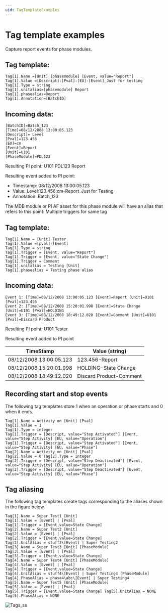 ```yaml
---
uid: TagTemplateExamples
---
```

# Tag template examples

Capture report events for phase modules.

## Tag template:

```
Tag[1].Name =[Unit] [phasemodule] [Event, value="Report"] 
Tag[1].Value =[Descript]:[Pval]:[EU]-[Event]_Just for testing 
Tag[1].Type = string 
Tag[1].unitalias=[phasemodule] Report 
Tag[1].phasealias=Report 
Tag[1].Annotation=[BatchID]
```

## Incoming data:
```
[BatchID]=Batch_123 
[Time]=08/12/2008 13:00:05.123 
[Descript]= Level 
[Pval]=123.456 
[EU]=cm 
[Event]=Report 
[Unit]=U101 
[PhaseModule]=PDL123
```

Resulting PI point: U101 PDL123 Report

Resulting event added to PI point:
* Timestamp: 08/12/2008 13:00:05.123
* Value: Level:123.456:cm-Report_Just for Testing
* Annotation: Batch_123

The MDB module or PI AF asset for this phase module will have an alias that refers to this point: Multiple triggers for same tag

## Tag template:
```
Tag[1].Name = [Unit] Tester 
Tag[1].Value =[pval]-[Event] 
Tag[1].Type = string 
Tag[1].Trigger = [Event, value="Report"] 
Tag[1].Trigger = [Event, value="State Change"] 
Tag[1].Trigger = Comment 
Tag[1].unitalias = Testing [Unit] 
Tag[1].phasealias = Testing phase alias
```

## Incoming data:
```
Event 1: [Time]=08/12/2008 13:00:05.123 [Event]=Report [Unit]=U101 [Pval]=123.456 
Event 2: [Time]=08/12/2008 15:20:01.998 [Event]=State Change [Unit]=U101 [Pval]=HOLDING 
Event 3: [Time]=08/12/2008 18:49:12.020 [Event]=Comment [Unit]=U101 [Pval]=Discard Product
```
Resulting PI point: U101 Tester

Resulting event added to PI point

| TimeStamp | Value (string) |
| --------- | -------------- |
| 08/12/2008 13:00:05.123 | 123.456-Report |
| 08/12/2008 15:20:01.998 | HOLDING-State Change |
| 08/12/2008 18:49:12.020 | Discard Product-Comment |

## Recording start and stop events

The following tag templates store 1 when an operation or phase starts and 0 when it ends.
```
Tag[1].Name = Activity on [Unit] [Pval] 
Tag[1].Value = 1 
Tag[1].Type = integer 
Tag[1].Trigger = [Descript, value="Step Activated"] [Event, value="Step Activity] [EU, value="Operation"] 
Tag[1].Trigger = [Descript, value="Step Activated"] [Event, value="Step Activity] [EU, value="Phase"] 
Tag[2].Name = Activity on [Unit] [Pval] 
Tag[2].Value = 0 Tag[2].Type = integer 
Tag[2].Trigger = [Descript, value="Step Deactivated"] [Event, value="Step Activity] [EU, value="Operation"] 
Tag[2].Trigger = [Descript, value="Step Deactivated"] [Event, value="Step Activity] [EU, value="Phase"]
```
## Tag aliasing

The following tag templates create tags corresponding to the aliases shown in the figure below.
```
Tag[1].Name = Super Test1 [Unit] 
Tag[1].Value = [Event] | [Pval] 
Tag[1].Trigger = [Event,value=State Change] 
Tag[2].Name = Super Test2 [Unit] 
Tag[2].Value = [Event] | [Pval] 
Tag[2].Trigger = [Event,value=State Change] 
Tag[2].UnitAlias = stuff2\[Event] | Super Testing2 
Tag[3].Name = Super Test3 [Unit] [PhaseModule] 
Tag[3].Value = [Event] | [Pval] 
Tag[3].Trigger = [Event,value=State Change] 
Tag[4].Name = Super Test4 [Unit] [PhaseModule] 
Tag[4].Value = [Event] | [Pval] 
Tag[4].Trigger = [Event,value=State Change] 
Tag[4].UnitAlias = stuff4\[Event] | Super Testing4 [PhaseModule] 
Tag[4].PhaseAlias = phasa4\abc\[Event] | Super Testing4 
Tag[5].Name = Super Test5 [Unit] [PhaseModule] 
Tag[5].Value = [Event] | [Pval] 
Tag[5].Trigger = [Event,value=State Change] Tag[5].UnitAlias = NONE 
Tag[5].PhaseAlias = NONE
```
![Tags_ss](../images/Tags_ss.png)